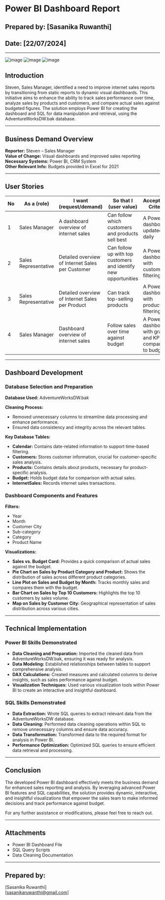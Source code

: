 # Power BI Dashboard Report

## Prepared by: [Sasanika Ruwanthi]
## Date: [22/07/2024]

---

![image](https://github.com/user-attachments/assets/2f969798-6e23-466b-8dc1-890d0d37217b)
![image](https://github.com/user-attachments/assets/2b663846-9b8d-4104-a06d-315bd78f8eea)
![image](https://github.com/user-attachments/assets/b58078ac-5eb5-486d-a6c6-8933c8499c59)


## Introduction

Steven, Sales Manager, identified a need to improve internet sales reports by transitioning from static reports to dynamic visual dashboards. This initiative aims to enhance the ability to track sales performance over time, analyze sales by products and customers, and compare actual sales against budgeted figures. The solution employs Power BI for creating the dashboard and SQL for data manipulation and retrieval, using the AdventureWorksDW.bak database.

---

## Business Demand Overview

**Reporter:** Steven – Sales Manager  
**Value of Change:** Visual dashboards and improved sales reporting  
**Necessary Systems:** Power BI, CRM System  
**Other Relevant Info:** Budgets provided in Excel for 2021  

---

## User Stories

| No | As a (role)           | I want (request/demand)                 | So that I (user value)                                 | Acceptance Criteria                                 |
|----|-----------------------|------------------------------------------|--------------------------------------------------------|----------------------------------------------------|
| 1  | Sales Manager         | A dashboard overview of internet sales  | Can follow which customers and products sell best      | A Power BI dashboard updated daily                 |
| 2  | Sales Representative  | Detailed overview of Internet Sales per Customer | Can follow up with top customers and identify new opportunities | A Power BI dashboard with customer filtering       |
| 3  | Sales Representative  | Detailed overview of Internet Sales per Product | Can track top-selling products                        | A Power BI dashboard with product filtering        |
| 4  | Sales Manager         | Dashboard overview of internet sales    | Follow sales over time against budget                 | A Power BI dashboard with graphs and KPIs comparing to budget |

---

## Dashboard Development

### Database Selection and Preparation

**Database Used:** AdventureWorksDW.bak  

**Cleaning Process:**
- Removed unnecessary columns to streamline data processing and enhance performance.
- Ensured data consistency and integrity across the relevant tables.

**Key Database Tables:**
- **Calendar:** Contains date-related information to support time-based filtering.
- **Customers:** Stores customer information, crucial for customer-specific sales analysis.
- **Products:** Contains details about products, necessary for product-specific analysis.
- **Budget:** Holds budget data for comparison with actual sales.
- **InternetSales:** Records internet sales transactions.

### Dashboard Components and Features

**Filters:**
- Year
- Month
- Customer City
- Sub-category
- Category
- Product Name

**Visualizations:**
- **Sales vs. Budget Card:** Provides a quick comparison of actual sales against the budget.
- **Pie Chart on Sales by Product Category and Product:** Shows the distribution of sales across different product categories.
- **Line Plot on Sales and Budget by Month:** Tracks monthly sales and compares them with the budget.
- **Bar Chart on Sales by Top 10 Customers:** Highlights the top 10 customers by sales volume.
- **Map on Sales by Customer City:** Geographical representation of sales distribution across various cities.

---

## Technical Implementation

### Power BI Skills Demonstrated
- **Data Cleaning and Preparation:** Imported the cleaned data from AdventureWorksDW.bak, ensuring it was ready for analysis.
- **Data Modeling:** Established relationships between tables to support comprehensive analysis.
- **DAX Calculations:** Created measures and calculated columns to derive insights, such as sales performance against budget.
- **Visualization Techniques:** Used various visualization tools within Power BI to create an interactive and insightful dashboard.

### SQL Skills Demonstrated
- **Data Extraction:** Wrote SQL queries to extract relevant data from the AdventureWorksDW database.
- **Data Cleaning:** Performed data cleaning operations within SQL to remove unnecessary columns and ensure data accuracy.
- **Data Transformation:** Transformed data to the required format for analysis in Power BI.
- **Performance Optimization:** Optimized SQL queries to ensure efficient data retrieval and processing.

---

## Conclusion

The developed Power BI dashboard effectively meets the business demand for enhanced sales reporting and analysis. By leveraging advanced Power BI features and SQL capabilities, the solution provides dynamic, interactive, and insightful visualizations that empower the sales team to make informed decisions and track performance against budget.

For any further assistance or modifications, please feel free to reach out.

---

## Attachments

- Power BI Dashboard File
- SQL Query Scripts
- Data Cleaning Documentation

---

## Prepared by:
[Sasanika Ruwanthi]  
[sasanikaruwanthi@gmail.com]
